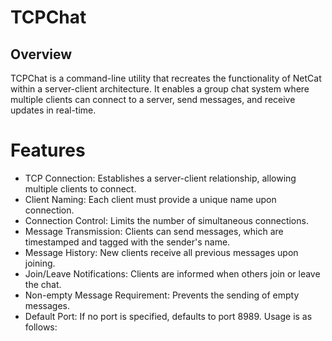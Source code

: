 # TCPChat
## Overview
TCPChat is a command-line utility that recreates the functionality of NetCat within a server-client architecture. It enables a group chat system where multiple clients can connect to a server, send messages, and receive updates in real-time.

# Features
- TCP Connection: Establishes a server-client relationship, allowing multiple clients to connect.
- Client Naming: Each client must provide a unique name upon connection.
- Connection Control: Limits the number of simultaneous connections.
- Message Transmission: Clients can send messages, which are timestamped and tagged with the sender's name.
- Message History: New clients receive all previous messages upon joining.
- Join/Leave Notifications: Clients are informed when others join or leave the chat.
- Non-empty Message Requirement: Prevents the sending of empty messages.
- Default Port: If no port is specified, defaults to port 8989. Usage is as follows:
